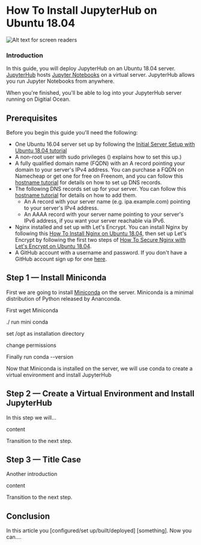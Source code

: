 <!--
Before submission,  create a new Droplet and test your article from start to finish on it exactly as written. 
Cut and paste commands from the article into your terminal exactly. 
If you find yourself executing a command that isn't in the article, 
incorporate it into the article to make sure the reader gets the exact same results. 
DO will test the article and send it back if DO runs into technical problems, which significantly slows down the publication process.
-->


# How To Install JupyterHub on Ubuntu 18.04

![Alt text for screen readers](https://imgur.com/HeHb8Jt.png)

### Introduction
<!-- 
Introductory paragraph about the topic that explains what this topic is about and why the reader should care; what problem does it solve?
-->

In this guide, you will deploy JupyterHub on an Ubuntu 18.04 server. [JupyterHub](#) hosts [Jupyter Notebooks](#) on a virtual server. JupyterHub allows you run Jupyter Notebooks from anywhere.

When you're finished, you'll be able to log into your JupyterHub server running on Digitial Ocean.

## Prerequisites

<!-- Prerequisites are important. Learn more at https://do.co/style#prerequisites -->

Before you begin this guide you'll need the following:

- One Ubuntu 16.04 server set up by following the [Initial Server Setup with Ubuntu 18.04 tutorial](#)
- A non-root user with sudo privileges (<insert link to Initial Server Setup article for the OS used in this tutorial>) explains how to set this up.)
- A fully qualified domain name (FQDN) with an A record pointing your domain to your server's IPv4 address. You can purchase a FQDN on Namecheap or get one for free on Freenom, and you can follow this [hostname tutorial](#) for details on how to set up DNS records.
- The following DNS records set up for your server. You can follow this [hostname tutorial](#) for details on how to add them.
    - An A record with your server name (e.g. ipa.example.com) pointing to your server's IPv4 address.
    - An AAAA record with your server name pointing to your server's IPv6 address, if you want your server reachable via IPv6.
- Nginx installed and set up with Let's Encrypt. You can install Nginx by following this [How To Install Nginx on Ubuntu 18.04](#), then set up Let's Encrypt by following the first two steps of [How To Secure Nginx with Let's Encrypt on Ubuntu 18.04](#). 
- A GitHub account with a username and password. If you don't have a GitHub account sign up for one [here](#).

## Step 1 — Install Miniconda

First we are going to install [Miniconda](#) on the server. Miniconda is a minimal distribution of Python released by Ananconda. 

First wget Miniconda

./ run mini conda

set /opt as installation directory

change permissions

Finally run conda --version

<!--
When showing a command, explain the command first by talking about what it does. Then show the command.

If showing a configuration file, try to show only the relevant parts and explain what needs to change.
-->

Now that Miniconda is installed on the server, we will use conda to create a virtual environment and install JupyterHub

## Step 2 — Create a Virtual Environment and Install JupyterHub

In this step we will...

content

Transition to the next step.

## Step 3 — Title Case

Another introduction

content

Transition to the next step.

## Conclusion

In this article you [configured/set up/built/deployed] [something]. Now you can....

<!-- Speak  to reader benefits of this technique or procedure and optionally provide places for further exploration. -->

<!-- Some examples of how to mark up various things

This is _italics_ and this is **bold**.

Only use italics and bold for specific things. Learn more at https://do.co/style#bold-and-italics

This is `inline code`. Use it for referencing package names and commands.

Here's a command someone types in the Terminal:

```command
sudo nano /etc/nginx/sites-available/default
```

Here's a configuration file. The label on the first line lets you clearly state the file that's being shown or modified:

```nginx
[label /etc/nginx/sites-available/default]
server {
    listen 80 default_server;
    listen [::]:80 default_server ipv6only=on;

    root <^>/usr/share/nginx/html<^>;
    index index.html index.htm;

    server_name localhost;

    location / {
        try_files $uri $uri/ =404;
    }
}
```

Here's output from a command:

```
[secondary_label Output]
Could not connect to Redis at 127.0.0.1:6379: Connection refused
```

Learn about formatting commands and terminal output at https://do.co/style#code

Key presses should be written in ALLCAPS with in-line code formatting: `ENTER`.

Use a plus symbol (+) if keys need to be pressed simultaneously: `CTRL+C`.

This is a <^>variable<^>.

This is an `<^>in-line code variable<^>`

Learn more about how to use variables to highlight important items at https://do.co/style#variables

Use `<^>your_server_ip<^>` when referencing the IP of the server.  Use `111.111.111.111` and `222.222.222.222` if you need other IP addresses in examples.

Learn more about host names and domains at https://do.co/style#users-hostnames-and-domains

<$>[note]
**Note:** This is a note.
<$>

<$>[warning]
**Warning:** This is a warning.
<$>

Learn more about notes at https://do.co/style#notes-and-warnings

Screenshots should be in PNG format and hosted on imgur. Embed them in the article using the following format:

![Alt text for screen readers](/path/to/img.png)

Learn more about images at https://do.co/style#images-and-other-assets
-->

